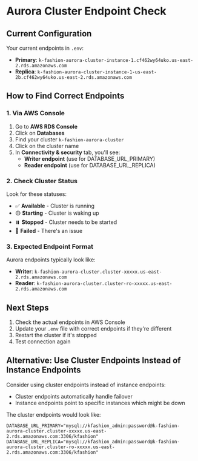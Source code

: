 # Aurora Cluster Endpoint Check

## Current Configuration
Your current endpoints in `.env`:
- **Primary**: `k-fashion-aurora-cluster-instance-1.cf462wy64uko.us-east-2.rds.amazonaws.com`
- **Replica**: `k-fashion-aurora-cluster-instance-1-us-east-2b.cf462wy64uko.us-east-2.rds.amazonaws.com`

## How to Find Correct Endpoints

### 1. Via AWS Console
1. Go to **AWS RDS Console**
2. Click on **Databases**
3. Find your cluster `k-fashion-aurora-cluster`
4. Click on the cluster name
5. In **Connectivity & security** tab, you'll see:
   - **Writer endpoint** (use for DATABASE_URL_PRIMARY)
   - **Reader endpoint** (use for DATABASE_URL_REPLICA)

### 2. Check Cluster Status
Look for these statuses:
- ✅ **Available** - Cluster is running
- 🟡 **Starting** - Cluster is waking up
- ⏸️ **Stopped** - Cluster needs to be started
- 🔴 **Failed** - There's an issue

### 3. Expected Endpoint Format
Aurora endpoints typically look like:
- **Writer**: `k-fashion-aurora-cluster.cluster-xxxxx.us-east-2.rds.amazonaws.com`
- **Reader**: `k-fashion-aurora-cluster.cluster-ro-xxxxx.us-east-2.rds.amazonaws.com`

## Next Steps
1. Check the actual endpoints in AWS Console
2. Update your `.env` file with correct endpoints if they're different
3. Restart the cluster if it's stopped
4. Test connection again

## Alternative: Use Cluster Endpoints Instead of Instance Endpoints
Consider using cluster endpoints instead of instance endpoints:
- Cluster endpoints automatically handle failover
- Instance endpoints point to specific instances which might be down

The cluster endpoints would look like:
```
DATABASE_URL_PRIMARY="mysql://kfashion_admin:password@k-fashion-aurora-cluster.cluster-xxxxx.us-east-2.rds.amazonaws.com:3306/kfashion"
DATABASE_URL_REPLICA="mysql://kfashion_admin:password@k-fashion-aurora-cluster.cluster-ro-xxxxx.us-east-2.rds.amazonaws.com:3306/kfashion"
```